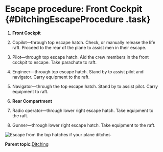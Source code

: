 # Escape procedure: Front Cockpit {#DitchingEscapeProcedure .task}

1.  **Front Cockpit**

2.  Copilot—through top escape hatch. Check, or manually release the life raft. Proceed to the rear of the plane to assist men in their escape.

3.  Pilot—through top escape hatch. Aid the crew members in the front cockpit to escape. Take parachute to raft.

4.  Engineer—through top escape hatch. Stand by to assist pilot and navigator. Carry equipment to the raft.

5.  Navigator—through the top escape hatch. Stand by to assist pilot. Carry equipment to raft.

6.  **Rear Compartment**

7.  Radio operator—through lower right escape hatch. Take equipment to the raft.

8.  Gunner—through lower right escape hatch. Take equipment to the raft.


![Escape from the top hatches if your plane ditches](../images/water_evac.png "Escaping from a ditched airplane")

**Parent topic:**[Ditching](../topics/ditching.md)

